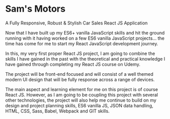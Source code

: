 # Sam's Motors
A Fully Responsive, Robust &amp; Stylish Car Sales React JS Application


Now that I have built up my ES6+ vanilla JavaScript skills and hit the ground running with it having worked on a few ES6 vanilla JavaScript projects... the time has come for me to start my React JavaScript development journey.

In this, my very first proper React JS project, I am going to combine the skills I have gained in the past with the theoretical and practical knowledge I have gained through completing my React JS course on Udemy.

The project will be front-end focused and will consist of a well themed modern UI design that will be fully response across a range of devices.

The main aspect and learning element for me on this project is of course React JS. However, as I am going to be coupling this project with several other technologies, the project will also help me continue to build on my design and project planning skills, ES6 vanilla JS, JSON data handling, HTML, CSS, Sass, Babel, Webpack and GIT skills.


